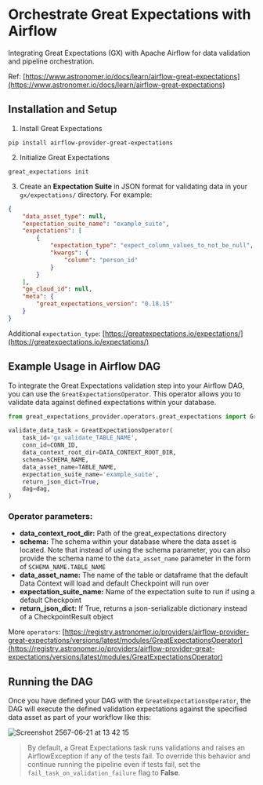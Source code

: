 # Orchestrate Great Expectations with Airflow

Integrating Great Expectations (GX) with Apache Airflow for data validation and pipeline orchestration.

Ref: [https://www.astronomer.io/docs/learn/airflow-great-expectations](https://www.astronomer.io/docs/learn/airflow-great-expectations)

## Installation and Setup

1. Install Great Expectations

```
pip install airflow-provider-great-expectations
```

2. Initialize Great Expectations

```
great_expectations init
```

3. Create an **Expectation Suite** in JSON format for validating data in your ```gx/expectations/``` directory. For example:

```json
{
    "data_asset_type": null,
    "expectation_suite_name": "example_suite",
    "expectations": [
        {
            "expectation_type": "expect_column_values_to_not_be_null",
            "kwargs": {
                "column": "person_id"
            }
        }
    ],
    "ge_cloud_id": null,
    "meta": {
        "great_expectations_version": "0.18.15"
    }
}
```

Additional ```expectation_type```: [https://greatexpectations.io/expectations/](https://greatexpectations.io/expectations/)

## Example Usage in Airflow DAG

To integrate the Great Expectations validation step into your Airflow DAG, you can use the ```GreatExpectationsOperator```. This operator allows you to validate data against defined expectations within your database. 

```python
from great_expectations_provider.operators.great_expectations import GreatExpectationsOperator
```

```python
validate_data_task = GreatExpectationsOperator(
    task_id='gx_validate_TABLE_NAME',
    conn_id=CONN_ID,
    data_context_root_dir=DATA_CONTEXT_ROOT_DIR,
    schema=SCHEMA_NAME,
    data_asset_name=TABLE_NAME,
    expectation_suite_name='example_suite',
    return_json_dict=True,
    dag=dag,
)
```

### Operator parameters:

- **data_context_root_dir:** Path of the great_expectations directory
- **schema:** The schema within your database where the data asset is located.  Note that instead of using the schema parameter, you can also provide the schema name to the ```data_asset_name``` parameter in the form of ```SCHEMA_NAME.TABLE_NAME```
- **data_asset_name:** The name of the table or dataframe that the default Data Context will load and default Checkpoint will run over
- **expectation_suite_name:** Name of the expectation suite to run if using a default Checkpoint
- **return_json_dict:** If True, returns a json-serializable dictionary instead of a CheckpointResult object

More ```operators```: [https://registry.astronomer.io/providers/airflow-provider-great-expectations/versions/latest/modules/GreatExpectationsOperator](https://registry.astronomer.io/providers/airflow-provider-great-expectations/versions/latest/modules/GreatExpectationsOperator)

## Running the DAG

Once you have defined your DAG with the ```GreateExpectationsOperator```, the DAG will execute the defined validation expectations against the specified data asset as part of your workflow like this:

![Screenshot 2567-06-21 at 13 42 15](https://github.com/hamcheezee/eunomia-data-pipeline/assets/135502061/438a0e19-9030-49c2-b97e-a0283894b66a)

> By default, a Great Expectations task runs validations and raises an AirflowException if any of the tests fail. To override this behavior and continue running the pipeline even if tests fail, set the ```fail_task_on_validation_failure``` flag to **False**.